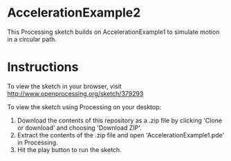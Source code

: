 # AccelerationExample2
This Processing sketch builds on AccelerationExample1 to simulate motion in a circular path.

# Instructions
To view the sketch in your browser, visit http://www.openprocessing.org/sketch/379293

To view the sketch using Processing on your desktop:

1. Download the contents of this repository as a .zip file by clicking 'Clone or download' and choosing 'Download ZIP'.
2. Extract the contents of the .zip file and open 'AccelerationExample1.pde' in Processing.
3. Hit the play button to run the sketch.

